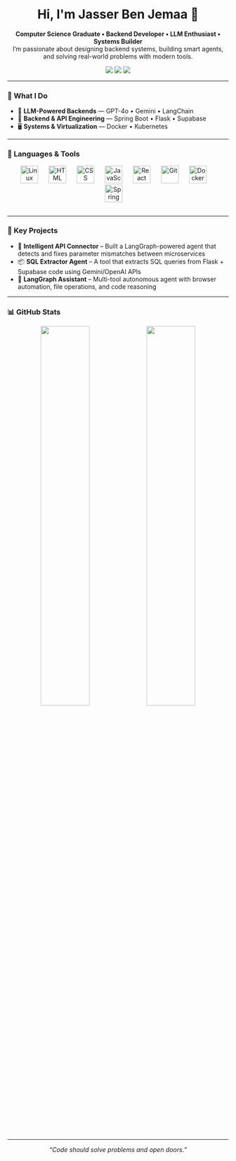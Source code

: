 <h1 align="center">Hi, I'm Jasser Ben Jemaa 👋</h1>

<p align="center">
  <b>Computer Science Graduate • Backend Developer • LLM Enthusiast • Systems Builder</b><br>
  I’m passionate about designing backend systems, building smart agents, and solving real-world problems with modern tools.
</p>

<p align="center">
  <a href="mailto:jasser.ben.joma@gmail.com"><img src="https://img.shields.io/badge/Email-jasser.ben.joma@gmail.com-informational?style=for-the-badge&logo=gmail&logoColor=white"/></a>
  <a href="https://www.linkedin.com/in/jasser-ben-jomaa-910468310/" target="_blank"><img src="https://img.shields.io/badge/LinkedIn-%230077B5.svg?style=for-the-badge&logo=linkedin&logoColor=white"/></a>
  <a href="https://github.com/jasserbenjemaa" target="_blank"><img src="https://img.shields.io/badge/GitHub-jasserbenjemaa-black?style=for-the-badge&logo=github&logoColor=white"/></a>
</p>

---

### 🧠 What I Do

- 🤖 **LLM-Powered Backends** — GPT-4o • Gemini  • LangChain
- 🔌 **Backend & API Engineering** — Spring Boot • Flask • Supabase 
- 🖥️ **Systems & Virtualization** — Docker • Kubernetes

---

### 🧰 Languages & Tools

<div align="center">
  <img alt="Linux" width="40px" style="padding-right:20px;" src="https://cdn.jsdelivr.net/gh/devicons/devicon/icons/linux/linux-original.svg" />
  <img alt="HTML" width="40px" style="padding-right:20px;" src="https://cdn.jsdelivr.net/gh/devicons/devicon/icons/html5/html5-plain.svg" />
  <img alt="CSS" width="40px" style="padding-right:20px;" src="https://cdn.jsdelivr.net/gh/devicons/devicon/icons/css3/css3-plain.svg" />
  <img alt="JavaScript" width="40px" style="padding-right:20px;" src="https://cdn.jsdelivr.net/gh/devicons/devicon/icons/javascript/javascript-plain.svg" />
  <img alt="React" width="40px" style="padding-right:20px;" src="https://cdn.jsdelivr.net/gh/devicons/devicon/icons/react/react-original.svg" />
  <img alt="Git" width="40px" style="padding-right:20px;" src="https://cdn.jsdelivr.net/gh/devicons/devicon/icons/git/git-original.svg" />
  <img alt="Docker" width="40px" style="padding-right:20px;" src="https://cdn.jsdelivr.net/gh/devicons/devicon/icons/docker/docker-original-wordmark.svg" />
  <img alt="Spring" width="40px" style="padding-right:20px;" src="https://cdn.jsdelivr.net/gh/devicons/devicon/icons/spring/spring-original.svg" />
</div>
<br/>

---



### 🚀 Key Projects

- 🤖 **Intelligent API Connector** – Built a LangGraph-powered agent that detects and fixes parameter mismatches between microservices  
- 📦 **SQL Extractor Agent** – A tool that extracts SQL queries from Flask + Supabase code using Gemini/OpenAI APIs  
- 🧠 **LangGraph Assistant** – Multi-tool autonomous agent with browser automation, file operations, and code reasoning

---

### 📊 GitHub Stats

<p align="center">
  <img src="https://github-readme-stats.vercel.app/api?username=jasserbenjemaa&show_icons=true&theme=tokyonight" width="47%" />
  <img src="https://github-readme-stats.vercel.app/api/top-langs/?username=jasserbenjemaa&layout=compact" width="47%" />
</p>

---

<p align="center"><em>“Code should solve problems and open doors.”</em></p>
